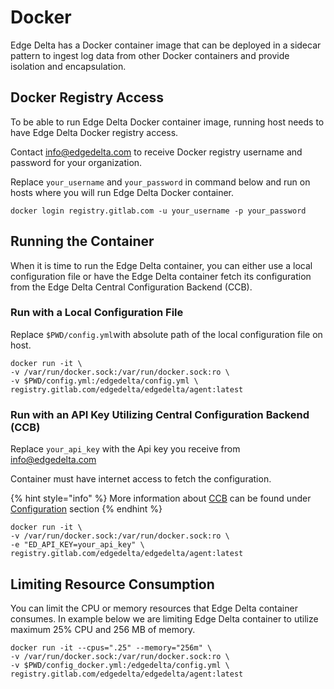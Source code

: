 # Docker

Edge Delta has a Docker container image that can be deployed in a sidecar pattern to ingest log data from other Docker containers and provide isolation and encapsulation.

## Docker Registry Access

To be able to run Edge Delta Docker container image, running host needs to have Edge Delta Docker registry access.

Contact [info@edgedelta.com](mailto:info@edgedelta.com) to receive Docker registry username and password for your organization.

Replace `your_username` and `your_password` in command below and run on hosts where you will run Edge Delta Docker container.

```text
docker login registry.gitlab.com -u your_username -p your_password
```

## Running the Container

When it is time to run the Edge Delta container, you can either use a local configuration file or have the Edge Delta container fetch its configuration from the Edge Delta Central Configuration Backend \(CCB\).

### Run with a Local Configuration File

Replace `$PWD/config.yml`with absolute path of the local configuration file on host.

```text
docker run -it \
-v /var/run/docker.sock:/var/run/docker.sock:ro \
-v $PWD/config.yml:/edgedelta/config.yml \
registry.gitlab.com/edgedelta/edgedelta/agent:latest
```

### Run with an API Key Utilizing Central Configuration Backend \(CCB\)

Replace `your_api_key` with the Api key you receive from [info@edgedelta.com](mailto:info@edgedelta.com)

Container must have internet access to fetch the configuration.

{% hint style="info" %}
More information about [CCB](../configuration-1/ccb.md) can be found under [Configuration](../configuration-1/) section
{% endhint %}

```text
docker run -it \
-v /var/run/docker.sock:/var/run/docker.sock:ro \
-e "ED_API_KEY=your_api_key" \
registry.gitlab.com/edgedelta/edgedelta/agent:latest
```

## Limiting Resource Consumption

You can limit the CPU or memory resources that Edge Delta container consumes. In example below we are limiting Edge Delta container to utilize maximum 25% CPU and 256 MB of memory.

```text
docker run -it --cpus=".25" --memory="256m" \
-v /var/run/docker.sock:/var/run/docker.sock:ro \
-v $PWD/config_docker.yml:/edgedelta/config.yml \
registry.gitlab.com/edgedelta/edgedelta/agent:latest
```

